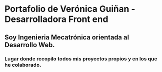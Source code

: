 # Portafolio de Verónica Guiñan - Desarrolladora Front end
## Soy Ingenieria Mecatrónica orientada al Desarrollo Web.

### Lugar donde recopilo todos mis proyectos propios y en los que he colaborado. 

